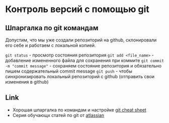 # Контроль версий с помощью git

## Шпаргалка по git командам

Допустим, что мы уже создали репозиторий на github, склонировали его себе и работаем с локальной копией.

`git status` - просмотр состояния репозитория
`git add <file_name>` - добавление измененного файла для сохранения при коммите
`git commit -m "commit message"` - сохраняем состояние репозитория и обязательно пишем содержательный commit message
`git push` - чтобы синхронизировать локальный репозиторий с github (отправить свои изменения в github)

## Link

- Хорошая шпаргалка по командам и настройке [git cheat sheet](https://education.github.com/git-cheat-sheet-education.pdf)
- Серия обучающх статей по git от [atlassian](https://www.atlassian.com/git)